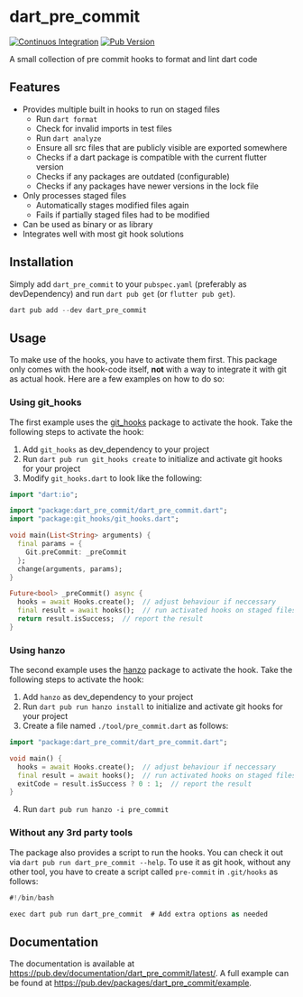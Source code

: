 # dart_pre_commit
[![Continuos Integration](https://github.com/Skycoder42/dart_pre_commit/actions/workflows/ci.yaml/badge.svg)](https://github.com/Skycoder42/dart_pre_commit/actions/workflows/ci.yaml)
[![Pub Version](https://img.shields.io/pub/v/dart_pre_commit)](https://pub.dev/packages/dart_pre_commit)

A small collection of pre commit hooks to format and lint dart code

## Features
- Provides multiple built in hooks to run on staged files
  - Run `dart format`
  - Check for invalid imports in test files
  - Run `dart analyze`
  - Ensure all src files that are publicly visible are exported somewhere
  - Checks if a dart package is compatible with the current flutter version
  - Checks if any packages are outdated (configurable)
  - Checks if any packages have newer versions in the lock file
- Only processes staged files
  - Automatically stages modified files again
  - Fails if partially staged files had to be modified
- Can be used as binary or as library
- Integrates well with most git hook solutions

## Installation
Simply add `dart_pre_commit` to your `pubspec.yaml` (preferably as
devDependency) and run `dart pub get` (or `flutter pub get`).

```h
dart pub add --dev dart_pre_commit
```

## Usage
To make use of the hooks, you have to activate them first. This package only
comes with the hook-code itself, **not** with a way to integrate it with git as
actual hook. Here are a few examples on how to do so:

### Using git_hooks
The first example uses the [git_hooks](https://pub.dev/packages/git_hooks)
package to activate the hook. Take the following steps to activate the hook:

1. Add `git_hooks` as dev_dependency to your project
2. Run `dart pub run git_hooks create` to initialize and activate git hooks for your
project
3. Modify `git_hooks.dart` to look like the following:
```dart
import "dart:io";

import "package:dart_pre_commit/dart_pre_commit.dart";
import "package:git_hooks/git_hooks.dart";

void main(List<String> arguments) {
  final params = {
    Git.preCommit: _preCommit
  };
  change(arguments, params);
}

Future<bool> _preCommit() async {
  hooks = await Hooks.create();  // adjust behaviour if neccessary
  final result = await hooks();  // run activated hooks on staged files
  return result.isSuccess;  // report the result
}
```

### Using hanzo
The second example uses the [hanzo](https://pub.dev/packages/hanzo) package to
activate the hook. Take the following steps to activate the hook:

1. Add `hanzo` as dev_dependency to your project
2. Run `dart pub run hanzo install` to initialize and activate git hooks for your
project
3. Create a file named `./tool/pre_commit.dart` as follows:
```dart
import "package:dart_pre_commit/dart_pre_commit.dart";

void main() {
  hooks = await Hooks.create();  // adjust behaviour if neccessary
  final result = await hooks();  // run activated hooks on staged files
  exitCode = result.isSuccess ? 0 : 1;  // report the result
}
```
4. Run `dart pub run hanzo -i pre_commit`

### Without any 3rd party tools
The package also provides a script to run the hooks. You can check it out via
`dart pub run dart_pre_commit --help`. To use it as git hook, without any other tool,
you have to create a script called `pre-commit` in `.git/hooks` as follows:
```dart
#!/bin/bash

exec dart pub run dart_pre_commit  # Add extra options as needed
```

## Documentation
The documentation is available at
https://pub.dev/documentation/dart_pre_commit/latest/. A full example can be
found at https://pub.dev/packages/dart_pre_commit/example.
